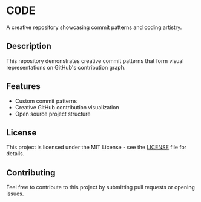 # C0DE

A creative repository showcasing commit patterns and coding artistry.

## Description

This repository demonstrates creative commit patterns that form visual representations on GitHub's contribution graph.

## Features

- Custom commit patterns
- Creative GitHub contribution visualization
- Open source project structure

## License

This project is licensed under the MIT License - see the [LICENSE](LICENSE) file for details.

## Contributing

Feel free to contribute to this project by submitting pull requests or opening issues.<!-- Updated: 2024-12-01 -->

<!-- Version: 1.0.261 -->
<!-- Version: 1.0.261 -->
<!-- Progress: 1758130977 -->
<!-- Updated: 2024-12-06 -->
<!-- Version: 1.0.261 -->
<!-- Updated: 2024-12-16 -->
<!-- Updated: 2024-12-23 -->
<!-- Updated: 2024-12-30 -->
<!-- Updated: 2024-12-31 -->
<!-- Updated: 2025-01-01 -->


<!-- Progress: 1758130978 -->
<!-- Updated: 2025-01-14 -->
<!-- Progress: 1758130978 -->
<!-- Updated: 2025-01-16 -->
<!-- Updated: 2025-01-17 -->
<!-- Progress: 1758130979 -->
<!-- Progress: 1758130979 -->

<!-- Progress: 1758130979 -->
<!-- Updated: 2025-01-31 -->
<!-- Progress: 1758130979 -->

<!-- Progress: 1758130979 -->
<!-- Version: 1.0.261 -->

<!-- Updated: 2025-02-13 -->
<!-- Version: 1.0.261 -->

<!-- Version: 1.0.261 -->
<!-- Updated: 2025-02-26 -->
<!-- Progress: 1758130980 -->

<!-- Updated: 2025-03-03 -->
<!-- Version: 1.0.261 -->
<!-- Updated: 2025-03-10 -->
<!-- Updated: 2025-03-14 -->
<!-- Version: 1.0.261 -->
<!-- Updated: 2025-03-21 -->


<!-- Updated: 2025-03-26 -->
